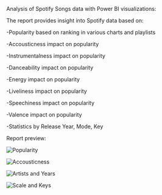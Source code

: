 Analysis of Spotify Songs data with Power BI visualizations:

The report provides insight into Spotify data based on:

-Popularity based on ranking in various charts and playlists

-Accousticness impact on popularity

-Instrumentalness impact on popularity

-Danceability impact on popularity

-Energy impact on popularity

-Liveliness impact on popularity

-Speechiness impact on popularity

-Valence impact on popularity

-Statistics by Release Year, Mode, Key

Report preview:

![Popularity](https://github.com/user-attachments/assets/5b898adb-4b01-4f99-8059-c499744048af)

![Accousticness](https://github.com/user-attachments/assets/efa4c691-2119-4b8f-a1cd-b4975437ab03)

![Artists and Years](https://github.com/user-attachments/assets/d0ec6b01-c48c-4b4a-bd55-7c2e652a14da)

![Scale and Keys](https://github.com/user-attachments/assets/395111ee-11b2-4e51-b131-64b3ea37e39b)
